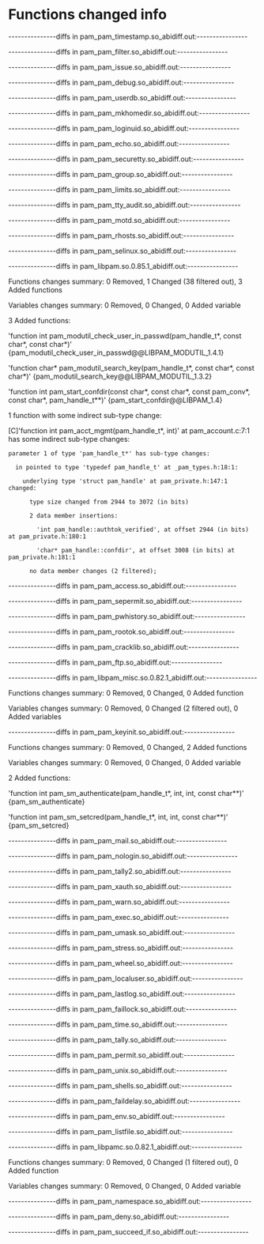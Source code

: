 # Functions changed info

---------------diffs in pam_pam_timestamp.so_abidiff.out:----------------

---------------diffs in pam_pam_filter.so_abidiff.out:----------------

---------------diffs in pam_pam_issue.so_abidiff.out:----------------

---------------diffs in pam_pam_debug.so_abidiff.out:----------------

---------------diffs in pam_pam_userdb.so_abidiff.out:----------------

---------------diffs in pam_pam_mkhomedir.so_abidiff.out:----------------

---------------diffs in pam_pam_loginuid.so_abidiff.out:----------------

---------------diffs in pam_pam_echo.so_abidiff.out:----------------

---------------diffs in pam_pam_securetty.so_abidiff.out:----------------

---------------diffs in pam_pam_group.so_abidiff.out:----------------

---------------diffs in pam_pam_limits.so_abidiff.out:----------------

---------------diffs in pam_pam_tty_audit.so_abidiff.out:----------------

---------------diffs in pam_pam_motd.so_abidiff.out:----------------

---------------diffs in pam_pam_rhosts.so_abidiff.out:----------------

---------------diffs in pam_pam_selinux.so_abidiff.out:----------------

---------------diffs in pam_libpam.so.0.85.1_abidiff.out:----------------

Functions changes summary: 0 Removed, 1 Changed (38 filtered out), 3 Added functions

Variables changes summary: 0 Removed, 0 Changed, 0 Added variable



3 Added functions:



  'function int pam_modutil_check_user_in_passwd(pam_handle_t*, const char*, const char*)'    {pam_modutil_check_user_in_passwd@@LIBPAM_MODUTIL_1.4.1}

  'function char* pam_modutil_search_key(pam_handle_t*, const char*, const char*)'    {pam_modutil_search_key@@LIBPAM_MODUTIL_1.3.2}

  'function int pam_start_confdir(const char*, const char*, const pam_conv*, const char*, pam_handle_t**)'    {pam_start_confdir@@LIBPAM_1.4}



1 function with some indirect sub-type change:



  [C]'function int pam_acct_mgmt(pam_handle_t*, int)' at pam_account.c:7:1 has some indirect sub-type changes:

    parameter 1 of type 'pam_handle_t*' has sub-type changes:

      in pointed to type 'typedef pam_handle_t' at _pam_types.h:18:1:

        underlying type 'struct pam_handle' at pam_private.h:147:1 changed:

          type size changed from 2944 to 3072 (in bits)

          2 data member insertions:

            'int pam_handle::authtok_verified', at offset 2944 (in bits) at pam_private.h:180:1

            'char* pam_handle::confdir', at offset 3008 (in bits) at pam_private.h:181:1

          no data member changes (2 filtered);





---------------diffs in pam_pam_access.so_abidiff.out:----------------

---------------diffs in pam_pam_sepermit.so_abidiff.out:----------------

---------------diffs in pam_pam_pwhistory.so_abidiff.out:----------------

---------------diffs in pam_pam_rootok.so_abidiff.out:----------------

---------------diffs in pam_pam_cracklib.so_abidiff.out:----------------

---------------diffs in pam_pam_ftp.so_abidiff.out:----------------

---------------diffs in pam_libpam_misc.so.0.82.1_abidiff.out:----------------

Functions changes summary: 0 Removed, 0 Changed, 0 Added function

Variables changes summary: 0 Removed, 0 Changed (2 filtered out), 0 Added variables



---------------diffs in pam_pam_keyinit.so_abidiff.out:----------------

Functions changes summary: 0 Removed, 0 Changed, 2 Added functions

Variables changes summary: 0 Removed, 0 Changed, 0 Added variable



2 Added functions:



  'function int pam_sm_authenticate(pam_handle_t*, int, int, const char**)'    {pam_sm_authenticate}

  'function int pam_sm_setcred(pam_handle_t*, int, int, const char**)'    {pam_sm_setcred}



---------------diffs in pam_pam_mail.so_abidiff.out:----------------

---------------diffs in pam_pam_nologin.so_abidiff.out:----------------

---------------diffs in pam_pam_tally2.so_abidiff.out:----------------

---------------diffs in pam_pam_xauth.so_abidiff.out:----------------

---------------diffs in pam_pam_warn.so_abidiff.out:----------------

---------------diffs in pam_pam_exec.so_abidiff.out:----------------

---------------diffs in pam_pam_umask.so_abidiff.out:----------------

---------------diffs in pam_pam_stress.so_abidiff.out:----------------

---------------diffs in pam_pam_wheel.so_abidiff.out:----------------

---------------diffs in pam_pam_localuser.so_abidiff.out:----------------

---------------diffs in pam_pam_lastlog.so_abidiff.out:----------------

---------------diffs in pam_pam_faillock.so_abidiff.out:----------------

---------------diffs in pam_pam_time.so_abidiff.out:----------------

---------------diffs in pam_pam_tally.so_abidiff.out:----------------

---------------diffs in pam_pam_permit.so_abidiff.out:----------------

---------------diffs in pam_pam_unix.so_abidiff.out:----------------

---------------diffs in pam_pam_shells.so_abidiff.out:----------------

---------------diffs in pam_pam_faildelay.so_abidiff.out:----------------

---------------diffs in pam_pam_env.so_abidiff.out:----------------

---------------diffs in pam_pam_listfile.so_abidiff.out:----------------

---------------diffs in pam_libpamc.so.0.82.1_abidiff.out:----------------

Functions changes summary: 0 Removed, 0 Changed (1 filtered out), 0 Added function

Variables changes summary: 0 Removed, 0 Changed, 0 Added variable



---------------diffs in pam_pam_namespace.so_abidiff.out:----------------

---------------diffs in pam_pam_deny.so_abidiff.out:----------------

---------------diffs in pam_pam_succeed_if.so_abidiff.out:----------------

